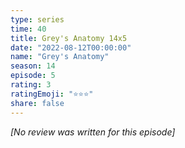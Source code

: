 ```yaml
---
type: series
time: 40
title: Grey's Anatomy 14x5
date: "2022-08-12T00:00:00"
name: "Grey's Anatomy"
season: 14
episode: 5
rating: 3
ratingEmoji: "⭐️⭐️⭐️"
share: false
---
```


*[No review was written for this episode]*